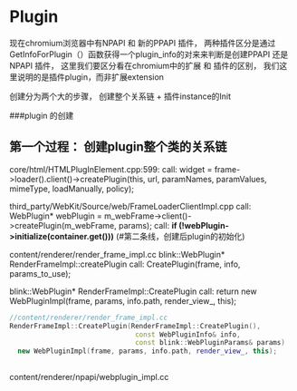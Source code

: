 # Plugin


现在chromium浏览器中有NPAPI 和 新的PPAPI 插件， 两种插件区分是通过GetInfoForPlugin（）函数获得一个plugin_info的对来来判断是创建PPAPI 还是 NPAPI 插件， 这里我们要区分看在chromium中的扩展 和 插件的区别， 我们这里说明的是插件plugin，而非扩展extension


创建分为两个大的步骤， 创建整个关系链 + 插件instance的Init

###plugin 的创建


第一个过程： 创建plugin整个类的关系链
---

core/html/HTMLPlugInElement.cpp:599: 
    call: widget = frame->loader().client()->createPlugin(this, url, paramNames, paramValues, mimeType, loadManually, policy);

third_party/WebKit/Source/web/FrameLoaderClientImpl.cpp
  call: WebPlugin* webPlugin = m_webFrame->client()->createPlugin(m_webFrame, params);
  call: **if (!webPlugin->initialize(container.get()))**    (#第二条线，创建后plugin的初始化)

content/renderer/render_frame_impl.cc
blink::WebPlugin* RenderFrameImpl::createPlugin
  call: CreatePlugin(frame, info, params_to_use);
  
blink::WebPlugin* RenderFrameImpl::CreatePlugin
    call: return new WebPluginImpl(frame, params, info.path, render_view_, this);


```cpp
//content/renderer/render_frame_impl.cc
RenderFrameImpl::CreatePlugin(RenderFrameImpl::CreatePlugin(),
                               const WebPluginInfo& info,
                               const blink::WebPluginParams& params)
  new WebPluginImpl(frame, params, info.path, render_view_, this);
 
```
content/renderer/npapi/webplugin_impl.cc
